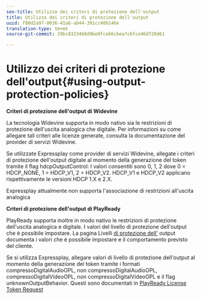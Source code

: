 ```yaml
---
seo-title: Utilizzo dei criteri di protezione dell'output
title: Utilizzo dei criteri di protezione dell'output
uuid: f00d2a97-0036-41a6-ab44-391cc40b146e
translation-type: tm+mt
source-git-commit: 29bc8323460d9be0fce66cbea7c6fce46df20d61

---
```



# Utilizzo dei criteri di protezione dell&#39;output{#using-output-protection-policies}

**Criteri di protezione dell&#39;output di Widevine**

La tecnologia Widevine supporta in modo nativo sia le restrizioni di protezione dell&#39;uscita analogica che digitale. Per informazioni su come allegare tali criteri alle licenze generate, consulta la documentazione del provider di servizi Widevine.

Se utilizzate Expressplay come provider di servizi Widevine, allegate i criteri di protezione dell&#39;output digitale al momento della generazione del token tramite il flag hdcpOutputControl:
I valori consentiti sono 0, 1, 2 dove 0 = HDCP_NONE, 1 = HDCP_V1, 2 = HDCP_V2. HDCP_V1 e HDCP_V2 applicano rispettivamente le versioni HDCP 1.X e 2.X.

Expressplay attualmente non supporta l&#39;associazione di restrizioni all&#39;uscita analogica

**Criteri di protezione dell&#39;output di PlayReady**

PlayReady supporta inoltre in modo nativo le restrizioni di protezione dell&#39;uscita analogica e digitale. I valori del livello di protezione dell&#39;output che è possibile impostare. La pagina Livelli [di protezione dell&#39;](https://msdn.microsoft.com/en-us/library/dn468831.aspx) output documenta i valori che è possibile impostare e il comportamento previsto del cliente.

Se si utilizza Expressplay, allegare valori di livello di protezione dell&#39;output al momento della generazione del token tramite i formati compressoDigitalAudioOPL, non compressoDigitalAudioOPL, compressoDigitalVideoOPL, non compressoDigitalVideoOPL e il flag unknownOutputBehavior. Questi sono documentati in [PlayReady License Token Request](https://www.expressplay.com/developer/restapi/#playready-license-token-request)
